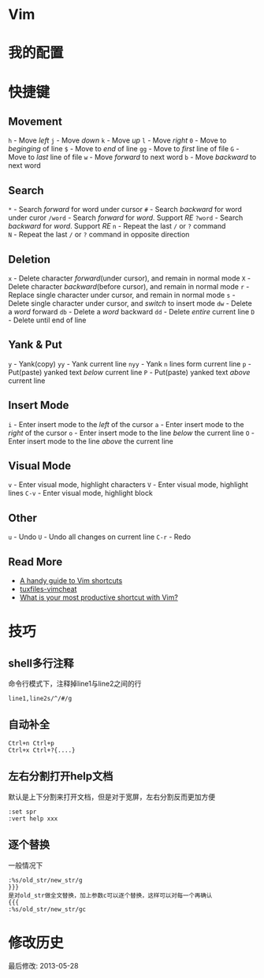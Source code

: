 # Vim #

# 我的配置 #



# 快捷键 #
## Movement ##
`h`  - Move *left*
`j`  - Move *down*
`k`  - Move *up*
`l`  - Move *right*
`0`  - Move to *beginging* of line
`$`  - Move to *end* of line
`gg` - Move to *first* line of file
`G`  - Move to *last* line of file
`w`  - Move *forward* to next word
`b`  - Move *backward* to next word

## Search ##
`*`     - Search *forward* for word under cursor
`#`     - Search *backward* for word under curor
`/word` - Search *forward* for *word*. Support *RE*
`?word` - Search *backward* for *word*. Support *RE*
`n`     - Repeat the last `/` or `?` command  
`N`     - Repeat the last `/` or `?` command in opposite direction

## Deletion ##
`x`  - Delete character *forward*(under cursor), and remain in normal mode
`X`  - Delete character *backward*(before cursor), and remain in normal mode
`r`  - Replace single character under cursor, and remain in normal mode
`s`  - Delete single character under cursor, and *switch* to insert mode
`dw` - Delete a *word* forward
`db` - Delete a *word* backward
`dd` - Delete *entire* current line
`D`  - Delete until end of line

## Yank & Put ##
`y`   - Yank(copy)
`yy`  - Yank current line
`nyy` - Yank `n` lines form current line
`p`   - Put(paste) yanked text *below* current line
`P`   - Put(paste) yanked text *above* current line

## Insert Mode ##
`i` - Enter insert mode to the *left* of the cursor
`a` - Enter insert mode to the *right* of the cursor
`o` - Enter insert mode to the line *below* the current line
`O` - Enter insert mode to the line *above* the current line

## Visual Mode ##
`v`   - Enter visual mode, highlight characters
`V`   - Enter visual mode, highlight lines
`C-v` - Enter visual mode, highlight block

## Other ##
`u`   - Undo
`U`   - Undo all changes on current line
`C-r` - Redo


## Read More ##

* [A handy guide to Vim shortcuts](http://eastcoastefx.vaesite.com/vim)
* [tuxfiles-vimcheat](http://www.tuxfiles.org/linuxhelp/vimcheat.html)
* [What is your most productive shortcut with Vim?](http://stackoverflow.com/questions/1218390/what-is-your-most-productive-shortcut-with-vim)



# 技巧 #

## shell多行注释 ##

命令行模式下，注释掉line1与line2之间的行

    line1,line2s/^/#/g


## 自动补全 ##

    Ctrl+n Ctrl+p
    Ctrl+x Ctrl+?{....}

## 左右分割打开help文档 ##

默认是上下分割来打开文档，但是对于宽屏，左右分割反而更加方便

    :set spr
    :vert help xxx


## 逐个替换 ##

一般情况下

    :%s/old_str/new_str/g
    }}}
    是对old_str做全文替换，加上参数c可以逐个替换，这样可以对每一个再确认
    {{{
    :%s/old_str/new_str/gc


# 修改历史 #

最后修改: 2013-05-28
